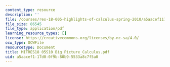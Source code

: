 ```yaml
---
content_type: resource
description: ''
file: /courses/res-18-005-highlights-of-calculus-spring-2010/a5aacef117d00f9b80b95533a8c7f5a0_MITRES18_05S10_Big_Picture_Calculus.pdf
file_size: 86545
file_type: application/pdf
learning_resource_types: []
license: https://creativecommons.org/licenses/by-nc-sa/4.0/
ocw_type: OCWFile
resourcetype: Document
title: MITRES18_05S10_Big_Picture_Calculus.pdf
uid: a5aacef1-17d0-0f9b-80b9-5533a8c7f5a0
---
```

